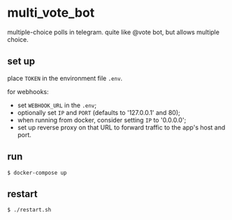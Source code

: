 # multi_vote_bot
multiple-choice polls in telegram.  quite like @vote bot, but allows multiple choice.

## set up
place `TOKEN` in the environment file `.env`.

for webhooks:

 - set `WEBHOOK_URL` in the `.env`;
 - optionally set `IP` and `PORT` (defaults to '127.0.0.1' and 80);
 - when running from docker, consider setting `IP` to '0.0.0.0';
 - set up reverse proxy on that URL to forward traffic to the app's host and port.

## run
`$ docker-compose up`

## restart
`$ ./restart.sh`
